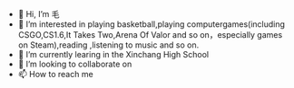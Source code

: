 - 👋 Hi, I’m 毛
- 👀 I’m interested in playing basketball,playing computergames(including CSGO,CS1.6,It Takes Two,Arena Of Valor and so on，especially games on Steam),reading ,listening to music and so on.
- 🌱 I’m currently learing in the Xinchang High School
- 💞️ I’m looking to collaborate on 
- 📫 How to reach me 

<!---
2007m/2007m is a ✨ special ✨ repository because its `README.md` (this file) appears on your GitHub profile.
You can click the Preview link to take a look at your changes.
--->
